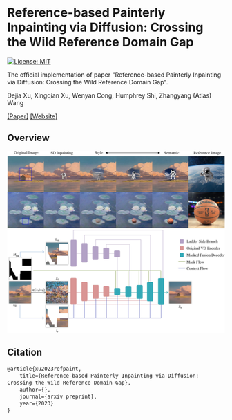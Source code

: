 # Reference-based Painterly Inpainting via Diffusion: Crossing the Wild Reference Domain Gap

[![License: MIT](https://img.shields.io/badge/License-MIT-green.svg)](https://opensource.org/licenses/MIT)

The official implementation of paper "Reference-based Painterly Inpainting via Diffusion: Crossing the Wild Reference Domain Gap".

Dejia Xu, Xingqian Xu, Wenyan Cong, Humphrey Shi, Zhangyang (Atlas) Wang

[[Paper]](https://arxiv.org/abs/2307.10584) [[Website]](https://vita-group.github.io/RefPaint)

## Overview

![Demo Results](demo.jpg)
![Framework](framework.jpg)

## Citation

```
@article{xu2023refpaint,
    title={Reference-based Painterly Inpainting via Diffusion: Crossing the Wild Reference Domain Gap},
    author={},
    journal={arxiv preprint},
    year={2023}
}
```

